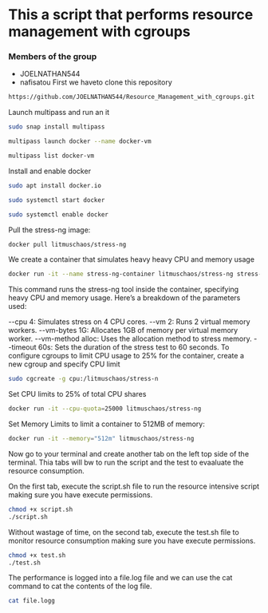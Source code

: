 # This a script that performs resource management with cgroups

### Members of the group
- JOELNATHAN544
- nafisatou
First we haveto clone this repository
```sh
https://github.com/JOELNATHAN544/Resource_Management_with_cgroups.git
```
Launch multipass and run an it 
```sh
sudo snap install multipass
```
```sh
multipass launch docker --name docker-vm
```
```sh
multipass list docker-vm
```
Install and enable docker 
```sh
sudo apt install docker.io
```
```sh
sudo systemctl start docker
```
```sh
sudo systemctl enable docker
```
Pull the stress-ng image:
```sh
docker pull litmuschaos/stress-ng
  ```
We create a container that simulates heavy heavy CPU and memory usage 
```sh
docker run -it --name stress-ng-container litmuschaos/stress-ng stress-ng --cpu 4 --vm 2 --vm-bytes 1G --vm-method alloc --timeout 60s
```
This command runs the stress-ng tool inside the container, specifying heavy CPU and memory usage. Here’s a breakdown of the parameters used:

--cpu 4: Simulates stress on 4 CPU cores.
--vm 2: Runs 2 virtual memory workers.
--vm-bytes 1G: Allocates 1GB of memory per virtual memory worker.
--vm-method alloc: Uses the allocation method to stress memory.
--timeout 60s: Sets the duration of the stress test to 60 seconds.
To configure cgroups to limit CPU usage to 25% for the container, create a new cgroup and specify CPU limit
```sh
sudo cgcreate -g cpu:/litmuschaos/stress-n
```
Set CPU limits to 25% of total CPU shares
```sh
docker run -it --cpu-quota=25000 litmuschaos/stress-ng
```
Set Memory Limits to limit a container to 512MB of memory:
```sh
docker run -it --memory="512m" litmuschaos/stress-ng
```
Now go to your terminal and create another tab on the left top side of the terminal.
Thia tabs will bw to run the script and the test to evaaluate the resource consumption.

On the first tab, execute the script.sh file to run the resource intensive script making sure you have execute permissions.
```sh
chmod +x script.sh
./script.sh
```
Without wastage of time, on the second tab, execute the test.sh file to monitor resource consumption making sure you have execute permissions.
```sh
chmod +x test.sh
./test.sh
```
The performance is logged into a file.log file and we can use the cat command to cat the contents of the log file.
```sh
cat file.logg
```
